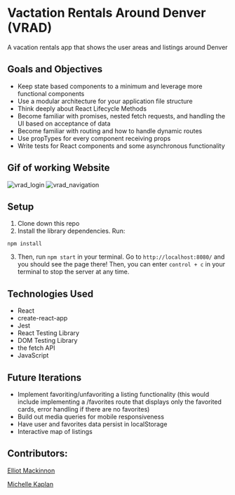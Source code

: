 # Vactation Rentals Around Denver (VRAD)

A vacation rentals app that shows the user areas and listings around Denver

## Goals and Objectives

- Keep state based components to a minimum and leverage more functional components
- Use a modular architecture for your application file structure
- Think deeply about React Lifecycle Methods
- Become familiar with promises, nested fetch requests, and handling the UI based on acceptance of data
- Become familiar with routing and how to handle dynamic routes
- Use propTypes for every component receiving props
- Write tests for React components and some asynchronous functionality

## Gif of working Website

![vrad_login](https://media.giphy.com/media/TIdgKm8JR9KygEKXi0/giphy.gif)
![vrad_navigation](https://media.giphy.com/media/SULFoqtp5Cb1ermG8m/giphy.gif)

## Setup

1. Clone down this repo
2. Install the library dependencies. Run: 
```
npm install
```
3. Then, run `npm start` in your terminal. Go to `http://localhost:8080/` and you should see the page there! Then, you can enter `control + c` in your terminal to stop the server at any time.

## Technologies Used
- React
- create-react-app
- Jest
- React Testing Library
- DOM Testing Library
- the fetch API
- JavaScript

## Future Iterations
- Implement favoriting/unfavoriting a listing functionality (this would include implementing a /favorites route that displays only the favorited cards, error handling if there are no favorites)
- Build out media queries for mobile responsiveness
- Have user and favorites data persist in localStorage
- Interactive map of listings

## Contributors:

[Elliot Mackinnon](https://github.com/emackinnon1)

[Michelle Kaplan](https://github.com/MichelleKaplan7)
